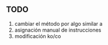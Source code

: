 ## TODO ##

1. cambiar el método <span concordion:execute="#trade=getTrade(#ack)"> </span> por algo similar a <span concordion:execute="#trade=#ack.getTrade()"> </span>
2. asignación manual de instrucciones
3. modificación ko/co